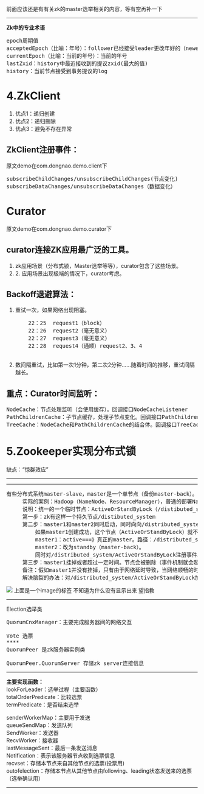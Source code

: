 前面应该还是有有关zk的master选举相关的内容，等有空再补一下
<hr>
<B>Zk中的专业术语</B><br/>
<pre>
epoch周期值
acceptedEpoch（比喻：年号）：follower已经接受leader更改年好的（newepoch）提议。
currentEpoch（比喻：当前的年号）：当前的年号
lastZxid：history中最近接收到的提议zxid(最大的值)
history：当前节点接受到事务提议的log
</pre>
<h1>4.ZkClient	</h1>
<ol>
<li>优点1：递归创建</li>
<li>优点2：递归删除</li>
<li>优点3：避免不存在异常</li>
</ol>
<h2>ZkClient注册事件：</h2>
原文demo在com.dongnao.demo.client下
<pre>
subscribeChildChanges/unsubscribeChildChanges(节点变化)
subscribeDataChanges/unsubscribeDataChanges（数据变化）
</pre>


<h1>Curator</h1>
原文demo在com.dongnao.demo.curator下
<h2>curator连接ZK应用最广泛的工具。</h2>
<ol>
<li>zk应用场景（分布式锁，Master选举等等），curator包含了这些场景。</li>
<li>2.	应用场景出现极端的情况下，curator考虑。</li>
</ol>
<h2>Backoff退避算法：</h2>
<ol>
<li>重试一次，如果网络出现阻塞。
<pre>
    22：25  request1（block）
    22：26  request2（毫无意义）
    22：27  request3（毫无意义）
    22：28  request4（通顺）request2、3、4
</re>
</li>
<li>数间隔重试，比如第一次1分钟，第二次2分钟......随着时间的推移，重试间隔越长。</li></ol>

<h2>重点：Curator时间监听：</h2>
<pre>
NodeCache：节点处理监听（会使用缓存）。回调接口NodeCacheListener
PathChildrenCache：子节点缓存，处理子节点变化。回调接口PathChildrenCacheListener
TreeCache：NodeCache和PathChildrenCache的结合体。回调接口TreeCacheCacheListener
</pre>

<h1>5.Zookeeper实现分布式锁</h1>
缺点：“惊群效应”<br>
<hr>

<hr>
<pre>有些分布式系统master-slave，master是一个单节点（备份master-back）。
     实际的案例：Hadoop（NameNode、ResourceManager），普通的部署NameNode、ResourceManager仅仅是单节点。Hadoop HA（NameNode和ResourceManager有多个备份）
     说明：统一的一个临时节点：ActiveOrStandByLock（/distibuted_system/ActiveOrStandByLock仅仅这样一个节点）
     第一步：zk有这样一个持久节点/distibuted_system
     第二步：master1和master2同时启动，同时向向/distributed_system这个节点申请创建临时子节点ActiveOrStandByLock（同一时间只有一个请求能够创建成功）。
         如果master1创建成功，这个节点（ActiveOrStandByLock）就不允许master2创建（锁的机制）
         master1：active===》真正的master。路径：/distributed_system/ActiveOrStandByLock
         master2：改为standby（master-back）。
         同时对/distributed_system/ActiveOrStandByLock注册事件监听。
     第三步：master1挂掉或者超过一定时间。节点会被删除（事件机制就会起作用），就会通知master2，master2就会在/distributed_system/ActiveOrStandByLock，同时修改状态为active。
     备注：假如master1并没有挂掉，只有由于网络延时导致，当网络顺畅的时候就会出现“脑裂”状态。都认为自己是active。
     解决脑裂的办法：对/distributed_system/ActiveOrStandByLock加一个权限ACL控制。master1对于这个节点/distributed_system/ActiveOrStandByLock没有权限。自己把状态改成standby。
</pre>
<image src="/resource/1123.png"></image>
上面是一个image的标签  不知道为什么没有显示出来  望指教<br/>
<hr>
Election选举类<br/>
<pre>
QuorumCnxManager：主要完成服务器间的网络交互<br/>
Vote 选票<br/>****
QuorumPeer 是zk服务器实例类<br/>
QuorumPeer.QuorumServer 存储zk server连接信息<br/></pre>
<hr>
<b>主要实现函数：</b><br/>
lookForLeader：选举过程（主要函数）<br/>
totalOrderPredicate：比较选票<br/>
termPredicate：是否结束选举<br/>

senderWorkerMap：主要用于发送<br/>
queueSendMap：发送队列<br/>
SendWorker：发送器<br/>
RecvWorker：接收器<br/>
lastMessageSent：最后一条发送消息<br/>
Notification：表示该服务器节点收到选票信息<br/>
recvset：存储本节点来自其他节点的选票(投票用)<br/>
outofelection：存储本节点从其他节点由following、leading状态发送来的选票（选举确认用）<br/>
<hr>





